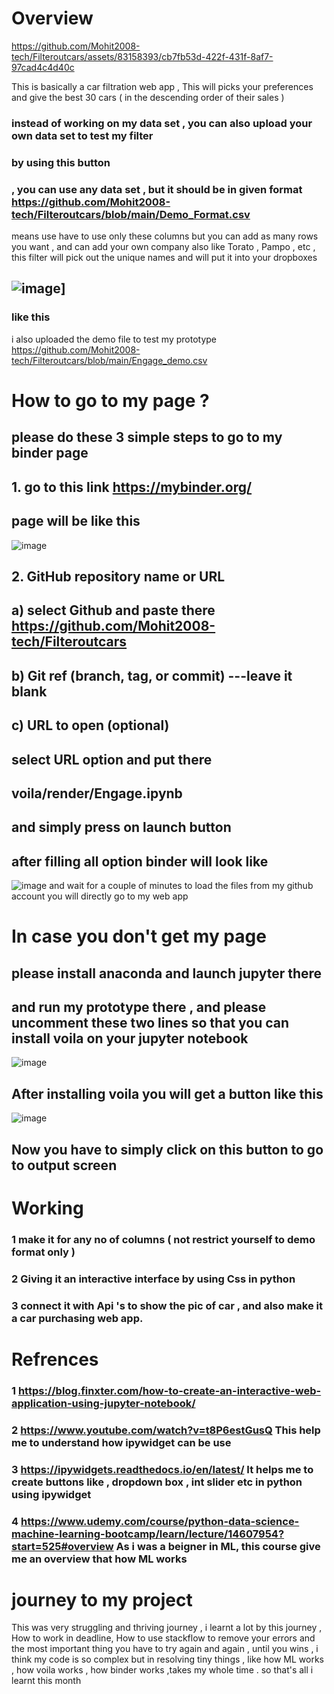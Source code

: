 
# Overview

https://github.com/Mohit2008-tech/Filteroutcars/assets/83158393/cb7fb53d-422f-431f-8af7-97cad4c4d40c

This is basically a car filtration web app ,
This will picks your preferences and give the best 30 cars ( in the descending order of their sales ) 
###  instead of working on my data set , you can also upload your own data set to test my filter 
###  by using this button 

###  , you can use any data set , but it should be in given format https://github.com/Mohit2008-tech/Filteroutcars/blob/main/Demo_Format.csv
means use have to use only these columns but you can add as many rows you want , and can add your own company also like Torato , Pampo , etc , this filter will pick out the unique names and will put it into your dropboxes

## ![image](https://user-images.githubusercontent.com/83158393/170857131-8b312685-5100-4658-829b-7383b7994def.png)]
###  like this
i also uploaded the demo file to test my prototype https://github.com/Mohit2008-tech/Filteroutcars/blob/main/Engage_demo.csv
# How to go to my page ?
## please do these 3 simple steps to go to my binder page
## 1.  go to this link    https://mybinder.org/
   ## page will be like this
 ![image](https://user-images.githubusercontent.com/83158393/170828192-a99bb24b-0332-4ae9-93c2-6f77e26f3c4b.png)
## 2.  GitHub repository name or URL    
##       a) select Github and paste there https://github.com/Mohit2008-tech/Filteroutcars
##       b) Git ref (branch, tag, or commit)   ---leave it blank
##       c) URL to open (optional) 
##             select URL option and put there 
##             voila/render/Engage.ipynb
##            and simply press on launch button
## after filling all option binder will look like 
   ![image](https://user-images.githubusercontent.com/83158393/170828319-ca6da18a-e711-4c46-8f66-caafe044bcb0.png)
and wait for a couple of minutes to load the files from my github account
you will directly go to my web app 
# In case you don't get my page 
## please install anaconda and launch jupyter there 
## and run my prototype there , and please uncomment these two lines so that you can install voila on your jupyter notebook
![image](https://user-images.githubusercontent.com/83158393/171819935-3cc7fe0e-b330-4ff4-a76a-4dc11d081574.png)
## After installing voila you will get a button like this
![image](https://user-images.githubusercontent.com/83158393/171820053-7ba76840-deaf-4a8c-b0f3-b7b503403dab.png)
## Now you have to simply click on this button to go to output screen 
# Working 

### 1 make it for any no of columns ( not restrict yourself to demo format only )
### 2 Giving it an interactive interface by using Css in python
### 3 connect it with Api 's to show the pic of car , and also make it a car purchasing web app.
# Refrences
### 1 https://blog.finxter.com/how-to-create-an-interactive-web-application-using-jupyter-notebook/   
### 2 https://www.youtube.com/watch?v=t8P6estGusQ     This help me to understand how ipywidget can be use
### 3 https://ipywidgets.readthedocs.io/en/latest/    It helps me to create buttons like , dropdown box , int slider etc in python using ipywidget
### 4 https://www.udemy.com/course/python-data-science-machine-learning-bootcamp/learn/lecture/14607954?start=525#overview    As i was a beigner in ML, this course  give me an overview that how ML works 
# journey to my project
This was very struggling and thriving journey , i learnt a lot by this journey , 
How to work in deadline,
How to use stackflow to remove your errors
and the most important thing  you have to try again and again , until you wins , i think my code is so complex but in resolving tiny things , like how ML works , how voila works , how binder works ,takes my whole time . 
so that's all i learnt this month
